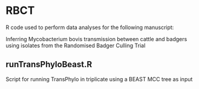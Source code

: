 # RBCT

R code used to perform data analyses for the following manuscript:

Inferring Mycobacterium bovis transmission between cattle and badgers using isolates from the Randomised Badger Culling Trial

## runTransPhyloBeast.R

Script for running TransPhylo in triplicate using a BEAST MCC tree as input
